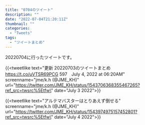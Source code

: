 ```yaml
---
title: "0704のツイート"
description: ""
date: "2022-07-04T21:20:11Z"
thumbnail: ""
categories:
  - "Tweets"
tags:
  - "ツイートまとめ"
---
```

20220704に行ったツイートです。
<!--more-->
{{<tweetlike text=\"更新 20220703のツイートまとめ https://t.co/uVTSR69PCG 597　July 4, 2022 at 06:20AM\" screenname=\"jme/k.h (@JME_KH)\" url=\"https://twitter.com/JME_KH/status/1543706368355467265?ref_src=twsrc%5Etfw\" date=\"July 3 2022\">}}

{{<tweetlike text=\"アルテマバスターはとりあえず倒せる\" screenname=\"jme/k.h (@JME_KH)\" url=\"https://twitter.com/JME_KH/status/1543974975157452801?ref_src=twsrc%5Etfw\" date=\"July 4 2022\">}}

